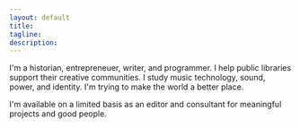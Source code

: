 ```yaml
---
layout: default
title:
tagline:
description:
---
```



I'm a historian, entrepreneuer, writer, and programmer. I help public libraries support their creative communities. I study music technology, sound, power, and identity. I'm trying to make the world a better place.

I'm available on a limited basis as an editor and consultant for meaningful projects and good people.


